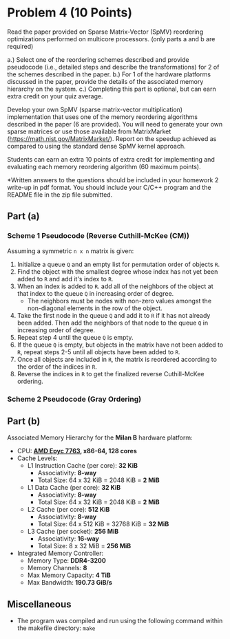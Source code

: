 # Problem 4 (10 Points)

Read the paper provided on Sparse Matrix-Vector (SpMV) reordering optimizations performed on multicore processors. (only parts a and b are required)

a.) Select one of the reordering schemes described and provide pseudocode (i.e., detailed steps and describe the transformations) for 2 of the schemes described in the paper.
b.) For 1 of the hardware platforms discussed in the paper, provide the details of the associated memory hierarchy on the system.
c.) Completing this part is optional, but can earn extra credit on your quiz average. 

Develop your own SpMV (sparse matrix-vector multiplication) implementation that uses one of the memory reordering algorithms described in the paper (6 are provided). You will need to generate your own sparse matrices or use those available from MatrixMarket (https://math.nist.gov/MatrixMarket/). Report on the speedup achieved as compared to using the standard dense SpMV kernel approach. 

Students can earn an extra 10 points of extra credit for implementing and evaluating each memory reordering algorithm (60 maximum points).

*Written answers to the questions should be included in your homework 2 write-up in pdf format. You should include your C/C++ program and the README file in the zip file submitted.

## Part (a)

### Scheme 1 Pseudocode (Reverse Cuthill-McKee (CM))

Assuming a symmetric `n x n` matrix is given:
1. Initialize a queue `Q` and an empty list for permutation order of objects `R`.
2. Find the object with the smallest degree whose index has not yet been added to `R` and add it's index to `R`.
3. When an index is added to `R`. add all of the neighbors of the object at that index to the queue `Q` in increasing order of degree.
    - The neighbors must be nodes with non-zero values amongst the non-diagonal elements in the row of the object.
4. Take the first node in the queue `Q` and add it to `R` if it has not already been added. Then add the neighbors of that node to the queue `Q` in increasing order of degree.
5. Repeat step 4 until the queue `Q` is empty.
6. If the queue `Q` is empty, but objects in the matrix have not been added to `R`, repeat steps 2-5 until all objects have been added to `R`.
7. Once all objects are included in `R`, the matrix is reordered according to the order of the indices in `R`.
8. Reverse the indices in `R` to get the finalized reverse Cuthill-McKee ordering.

### Scheme 2 Pseudocode (Gray Ordering)



## Part (b)

Associated Memory Hierarchy for the **Milan B** hardware platform:
- CPU: **[AMD Epyc 7763](https://en.wikichip.org/wiki/amd/epyc/7763), x86-64, 128 cores**
- Cache Levels:
    - L1 Instruction Cache (per core): **32 KiB**
        - Associativity: **8-way**
        - Total Size: 64 x 32 KiB = 2048 KiB = **2 MiB**
    - L1 Data Cache (per core): **32 KiB**
        - Associativity: **8-way**
        - Total Size: 64 x 32 KiB = 2048 KiB = **2 MiB**
    - L2 Cache (per core): **512 KiB**
        - Associativity: **8-way**
        - Total Size: 64 x 512 KiB = 32768 KiB = **32 MiB**
    - L3 Cache (per socket): **256 MiB**
        - Associativity: **16-way**
        - Total Size: 8 x 32 MiB = **256 MiB**
- Integrated Memory Controller:
    - Memory Type: **DDR4-3200**
    - Memory Channels: **8**
    - Max Memory Capacity: **4 TiB**
    - Max Bandwidth: **190.73 GiB/s**

## Miscellaneous
- The program was compiled and run using the following command within the makefile directory:
```make```